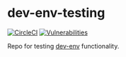 # dev-env-testing

[![CircleCI](https://circleci.com/gh/simonsdave/dev-env-testing/tree/master.svg?style=shield)](https://circleci.com/gh/simonsdave/dev-env-testing/tree/master)
[![Vulnerabilities](https://snyk.io/test/github/simonsdave/dev-env-testing/badge.svg)](https://snyk.io/test/github/simonsdave/dev-env-testing)

Repo for testing [dev-env](https://github.com/simonsdave/dev-env) functionality.
